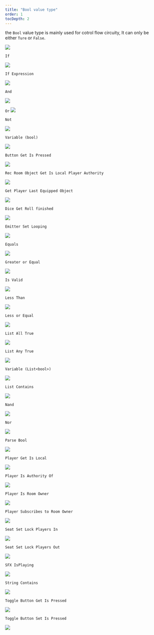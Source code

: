 ```yaml
---
title: "Bool value type"
order: 1
tocDepth: 2
---
```


the ``` Bool ``` value type is mainly used for cotrol flow circuity, It can only be either ``` Ture ``` or ``` False ```.


![](https://github.com/Alexa-RR/RecRoomCV2-Docs/blob/master/content/Images/Examples/BoolExample.gif?raw=true)


<Accordion title="Chips it can be used with">

``` If ```

![](https://img.rec.net/72c3051006d542c5b9cbf0ef84741195.jpg)

``` If Expression ```

![](https://img.rec.net/824a87e778604cab9a6840b29e04d7ff.jpg)

``` And ```

![](https://img.rec.net/6f95209ec25e4c9fb1889fa82e6be396.jpg)

``` Or ```
![](https://img.rec.net/dc062be3d6f44ebba60fafa4ba04db85.jpg)

``` Not ```

![](https://img.rec.net/beb8a3bd95b54474a34d18ec815fa62b.jpg)

``` Variable (bool) ```

![](https://img.rec.net/e0e64041f26547578891f89062c3c6bb.jpg)

``` Button Get Is Pressed ```

![](https://img.rec.net/56e6f9ef4b13408c93dba4bf54424a13.jpg)

``` Rec Room Object Get Is Local Player Authority ```

![](https://img.rec.net/38f5a7f17e444b9a86fb893c23d0f86e.jpg)
 
``` Get Player Last Equipped Object ```

![](https://img.rec.net/b331b28808734e71abf285a1b5bc71c4.jpg)

``` Dice Get Roll finished ```

![](https://img.rec.net/ab61d1a23b524db09a432f197139b09c.jpg)

``` Emitter Set Looping ```

![](https://img.rec.net/a912ae2164e94e209b0701ec1958c91e.jpg)

``` Equals ``` 

![](https://img.rec.net/de1c483b17c14aacbd692abe9343c978.jpg)

``` Greater or Equal ```

![](https://img.rec.net/78259163483545418f63b58b90db0094.jpg)

``` Is Valid ``` 

![](https://img.rec.net/35a10183c1a84833ba8b12d6216276a0.jpg)

``` Less Than ``` 

![](https://img.rec.net/57837a2309434bd1be8a821a0e769a00.jpg)

``` Less or Equal ```

![](https://img.rec.net/74fbb1a5191746a79cb3bace3fff408b.jpg)

``` List All True ```

![](https://img.rec.net/fb3820e1fa97433388109c6fe127c951.jpg)

``` List Any True ```

![](https://img.rec.net/fea86f6de1ff4e75b7776ad66e0b54ff.jpg)

``` Variable (List<bool>) ```

![](https://img.rec.net/f8c4818b57c646b790c6f6881e8c033c.jpg)

``` List Contains ```

![](https://img.rec.net/1335681d6d3647a3ba4f43a3a1964328.jpg)

``` Nand ``` 

![](https://img.rec.net/1dd86aa1ac1648fbb9af22d3748de591.jpg)

``` Nor ``` 

![](https://img.rec.net/24f6798967a84b5988546e06fba99e1a.jpg)

``` Parse Bool ```

![](https://img.rec.net/31d5b6ef439b47f598a55b00e4d6bd45.jpg)

``` Player Get Is Local ```

![](https://img.rec.net/e828c2c78ae8471c83d1a0619829b20d.jpg)

``` Player Is Authority Of ```

![](https://img.rec.net/220b0b8c454140308b11b86d10bdcfb0.jpg)

``` Player Is Room Owner ```

![](https://img.rec.net/5de4563d2b6541a4bd34fdb3984c38d2.jpg)

``` Player Subscribes to Room Owner ```

![](https://img.rec.net/d222d47ad97e4d8ea8037d5230dadebe.jpg)

``` Seat Set Lock Players In ```

![](https://img.rec.net/770f450839e446e2a3a2672c558c844a.jpg)

``` Seat Set Lock Players Out ```

![](https://img.rec.net/eb26039f285146728b77f7de5faa54d7.jpg)

``` SFX IsPlaying ```

![](https://img.rec.net/a143aa23ce394599b6da4f2ea3c40ca2.jpg)

```String Contains ```

![](https://img.rec.net/1551284bc9f64a86b671d6b2d9253fd2.jpg)

``` Toggle Button Get Is Pressed ```

![](https://img.rec.net/98d00778d7d344f7b6ea9a0b04beb470.jpg)

``` Toggle Button Set Is Pressed ```

![](https://img.rec.net/6222feff749e4a6cbdeff53111ffc8d5.jpg)

</Accordion>

